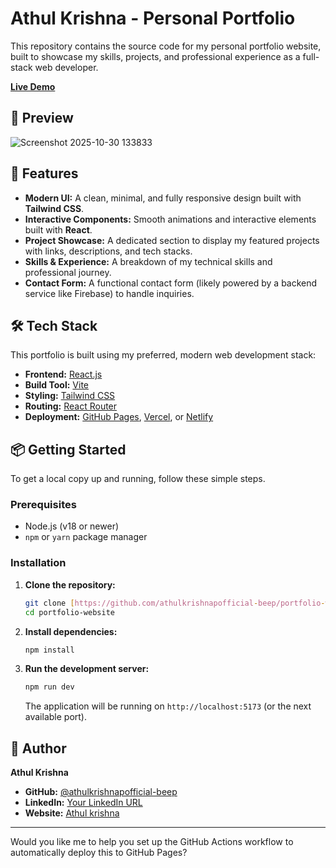 # Athul Krishna - Personal Portfolio

This repository contains the source code for my personal portfolio website, built to showcase my skills, projects, and professional experience as a full-stack web developer.

[**Live Demo**](https://athulkrishnapofficial-beep.github.io/portfolio-website/) 

## 📸 Preview

![Screenshot 2025-10-30 133833](https://github.com/user-attachments/assets/58fe34cf-06cf-44c3-9b30-740f5a87a9c1)


## 🚀 Features

* **Modern UI:** A clean, minimal, and fully responsive design built with **Tailwind CSS**.
* **Interactive Components:** Smooth animations and interactive elements built with **React**.
* **Project Showcase:** A dedicated section to display my featured projects with links, descriptions, and tech stacks.
* **Skills & Experience:** A breakdown of my technical skills and professional journey.
* **Contact Form:** A functional contact form (likely powered by a backend service like Firebase) to handle inquiries.

## 🛠️ Tech Stack

This portfolio is built using my preferred, modern web development stack:

* **Frontend:** [React.js](https://reactjs.org/)
* **Build Tool:** [Vite](https://vitejs.dev/)
* **Styling:** [Tailwind CSS](https://tailwindcss.com/)
* **Routing:** [React Router](https://reactrouter.com/)
* **Deployment:** [GitHub Pages](https://pages.github.com/), [Vercel](https://vercel.com/), or [Netlify](https://www.netlify.com/)

## 📦 Getting Started

To get a local copy up and running, follow these simple steps.

### Prerequisites

* Node.js (v18 or newer)
* `npm` or `yarn` package manager

### Installation

1.  **Clone the repository:**
    ```sh
    git clone [https://github.com/athulkrishnapofficial-beep/portfolio-website.git](https://github.com/athulkrishnapofficial-beep/portfolio-website.git)
    cd portfolio-website
    ```

2.  **Install dependencies:**
    ```sh
    npm install
    ```

3.  **Run the development server:**
    ```sh
    npm run dev
    ```

    The application will be running on `http://localhost:5173` (or the next available port).

## 👤 Author

**Athul Krishna**
* **GitHub:** [@athulkrishnapofficial-beep](https://github.com/athulkrishnapofficial-beep)
* **LinkedIn:** [Your LinkedIn URL](https://www.linkedin.com/in/athulkrishnap)
* **Website:** [Athul krishna](https://portfolio-website-tau-six-41.vercel.app/)

---

Would you like me to help you set up the GitHub Actions workflow to automatically deploy this to GitHub Pages?
